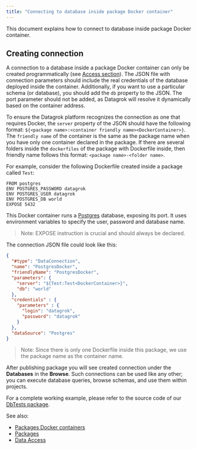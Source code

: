 ```yaml
---
title: "Connecting to database inside package Docker container"
---
```


This document explains how to connect to database inside package Docker container.

## Creating connection

A connection to a database inside a package Docker container can only be created programmatically (see [Access section](access-data.md#creating-a-connection)). 
The JSON file with connection parameters should include the real credentials of the database deployed inside the container. Additionally, 
if you want to use a particular schema (or database), you should add the `db` property to the JSON. The port parameter should not be added, 
as Datagrok will resolve it dynamically based on the container address.

To ensure the Datagrok platform recognizes the connection as one that requires Docker, the `server` property of the JSON 
should have the following format: `${<package name>:<container friendly name><DockerContainer>}`. The `friendly name` of 
the container is the same as the package name when you have only one container declared in the package. If there are 
several folders inside the `dockerfiles` of the package with Dockerfile inside, then friendly name follows this format: `<package name>-<folder name>`.

For example, consider the following Dockerfile created inside a package called `Test`:

```shell
FROM postgres
ENV POSTGRES_PASSWORD datagrok
ENV POSTGRES_USER datagrok
ENV POSTGRES_DB world
EXPOSE 5432
```

This Docker container runs a [Postgres](https://www.postgresql.org/) database, exposing its port. It uses environment variables to specify the user, password and database name.

> Note: EXPOSE instruction is crucial and should always be declared.

The connection JSON file could look like this:

```json
{
  "#type": "DataConnection",
  "name": "PostgresDocker",
  "friendlyName": "PostgresDocker",
  "parameters": {
    "server": "${Test:Test<DockerContainer>}",
    "db": "world"
  },
  "credentials" : {
    "parameters" : {
      "login": "datagrok",
      "password": "datagrok"
    }
  },
  "dataSource": "Postgres"
}
```

> Note: Since there is only one Dockerfile inside this package, we use the package name as the container name.

After publishing package you will see created connection under the **Databases** in the **Browse**. Such connections can be used like any other; you can execute database queries, browse schemas, and use them within projects.

For a complete working example, please refer to the source code of our [DbTests package](https://github.com/datagrok-ai/public/tree/master/packages/DBTests).

See also:

- [Packages Docker containers](docker_containers.md)
- [Packages](../develop.md#packages)
- [Data Access](./access-data.md)
